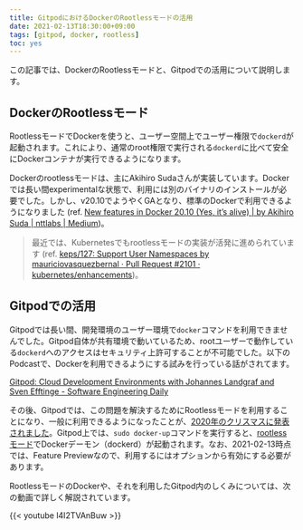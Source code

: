 ```yaml
---
title: GitpodにおけるDockerのRootlessモードの活用
date: 2021-02-13T18:30:00+09:00
tags: [gitpod, docker, rootless]
toc: yes
---
```


この記事では、DockerのRootlessモードと、Gitpodでの活用について説明します。

<!--more-->

## DockerのRootlessモード

RootlessモードでDockerを使うと、ユーザー空間上でユーザー権限で`dockerd`が起動されます。これにより、通常のroot権限で実行される`dockerd`に比べて安全にDockerコンテナが実行できるようになります。

Dockerのrootlessモードは、主にAkihiro Sudaさんが実装しています。Dockerでは長い間experimentalな状態で、利用には別のバイナリのインストールが必要でした。しかし、v20.10でようやくGAとなり、標準のDockerで利用できるようになりました (ref. [New features in Docker 20.10 (Yes, it’s alive) | by Akihiro Suda | nttlabs | Medium](https://medium.com/nttlabs/docker-20-10-59cc4bd59d37))。

> 最近では、Kubernetesでもrootlessモードの実装が活発に進められています (ref. [keps/127: Support User Namespaces by mauriciovasquezbernal · Pull Request #2101 · kubernetes/enhancements](https://github.com/kubernetes/enhancements/pull/2101))。

## Gitpodでの活用

Gitpodでは長い間、開発環境のユーザー環境で`docker`コマンドを利用できませんでした。Gitpod自体が共有環境で動いているため、rootユーザーで動作している`dockerd`へのアクセスはセキュリティ上許可することが不可能でした。以下のPodcastで、Dockerを利用できるようにする試みを行っている話がされてます。

[Gitpod: Cloud Development Environments with Johannes Landgraf and Sven Efftinge - Software Engineering Daily](https://softwareengineeringdaily.com/2020/10/14/gitpod-cloud-development-environments-with-johannes-landgraf-and-sven-efftinge/)

その後、Gitpodでは、この問題を解決するためにRootlessモードを利用することになり、一般に利用できるようになったことが、[2020年のクリスマスに発表されました](https://www.gitpod.io/blog/root-docker-and-vscode/)。Gitpod上では、`sudo docker-up`コマンドを実行すると、[rootlessモード](https://docs.docker.com/engine/security/rootless/)でDockerデーモン（dockerd）が起動されます。なお、2021-02-13時点では、Feature Previewなので、利用するにはオプションから有効にする必要があります。

RootlessモードのDockerや、それを利用したGitpod内のしくみについては、次の動画で詳しく解説されています。

{{< youtube l4I2TVAnBuw >}}
